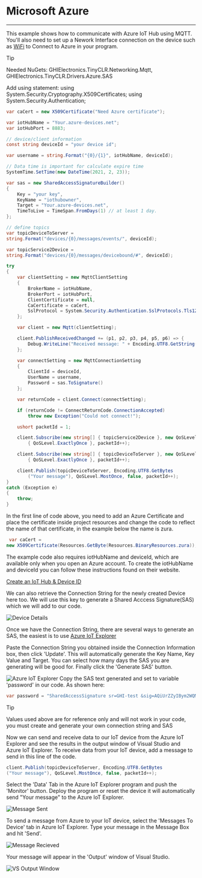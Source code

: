 # Microsoft Azure
---
This example shows how to communicate with Azure IoT Hub using MQTT. You'll also need to set up a Nework Interface connection on the device such as [WiFi](wifi.md) to Connect to Azure in your program.


>[!TIP]
>Needed NuGets: GHIElectronics.TinyCLR.Networking.Mqtt, GHIElectronics.TinyCLR.Drivers.Azure.SAS
>
>Add using statement:
> using System.Security.Cryptography.X509Certificates;
> using System.Security.Authentication;

```cs
var caCert = new X509Certificate("Need Azure certificate");

var iotHubName = "Your.azure-devices.net";
var iotHubPort = 8883;

// device/client information
const string deviceId = "your device id";

var username = string.Format("{0}/{1}", iotHubName, deviceId);

// Data time is important for calculate expire time
SystemTime.SetTime(new DateTime(2021, 2, 23));

var sas = new SharedAccessSignatureBuilder()
{
    Key = "your key",
    KeyName = "iothubowner",
    Target = "Your.azure-devices.net",
    TimeToLive = TimeSpan.FromDays(1) // at least 1 day.
};

// define topics
var topicDeviceToServer =
string.Format("devices/{0}/messages/events/", deviceId);

var topicService2Device =
string.Format("devices/{0}/messages/devicebound/#", deviceId);

try
{
    var clientSetting = new MqttClientSetting
    {
        BrokerName = iotHubName,
        BrokerPort = iotHubPort,
        ClientCertificate = null,
        CaCertificate = caCert,
        SslProtocol = System.Security.Authentication.SslProtocols.Tls12
    };

    var client = new Mqtt(clientSetting);

    client.PublishReceivedChanged += (p1, p2, p3, p4, p5, p6) => {
        Debug.WriteLine("Received message: " + Encoding.UTF8.GetString(p3));
    };

    var connectSetting = new MqttConnectionSetting
    {
        ClientId = deviceId,
        UserName = username,
        Password = sas.ToSignature()
    };

    var returnCode = client.Connect(connectSetting);

    if (returnCode != ConnectReturnCode.ConnectionAccepted)
        throw new Exception("Could not connect!");

    ushort packetId = 1;

    client.Subscribe(new string[] { topicService2Device }, new QoSLevel[]
        { QoSLevel.ExactlyOnce }, packetId++);

    client.Subscribe(new string[] { topicDeviceToServer }, new QoSLevel[]
        { QoSLevel.ExactlyOnce }, packetId++);

    client.Publish(topicDeviceToServer, Encoding.UTF8.GetBytes
        ("Your message"), QoSLevel.MostOnce, false, packetId++);
}
catch (Exception e)
{
    throw;
}
```

In the first line of code above, you need to add an Azure Certificate and place the certificate inside project resources and change the code to reflect the name of that certificate, in the example below the name is zura.

```cs
 var caCert = 
new X509Certificate(Resources.GetByte(Resources.BinaryResources.zura));
```

The example code also requires iotHubName and deviceId, which are available only when you open an Azure account. To create the iotHubName and deviceId you can follow these instructions found on their website.

[Create an IoT Hub & Device ID](https://docs.microsoft.com/en-us/azure/iot-hub/tutorial-connectivity)

We can also retrieve the Connection String for the newly created Device here too. We will use this key to generate a Shared Acccess Signature(SAS) which we will add to our code.

![Device Details](images/string.png)

Once we have the Connection String, there are several ways to generate an SAS, the easiest is to use [Azure IoT Explorer](https://docs.microsoft.com/en-us/azure/iot-pnp/howto-use-iot-explorer)

Paste the Connection String you obtained inside the Connection Information box, then click 'Update'. This will automatically generate the Key Name, Key Value and Target. You can select how many days the SAS you are generating will be good for. Finally click the 'Generate SAS' button. 

![Azure IoT Explorer](images/azure_explorer.jpg)
Copy the SAS text generated and set to variable 'password' in our code. As shown here:
```cs
var password = "SharedAccessSignature sr=GHI-test &sig=AQiUrZZyIBym2WQMpio0I2qkdOvbCPaaR9BQq3C13Q%3d&se=1633448319&skn=iothubowner";
```
>[!TIP]
>Values used above are for reference only and will not work in your code, you must create and generate your own connection string and SAS
>

Now we can send and receive data to our IoT device from the Azure IoT Explorer and see the results in the output window of Visual Studio and Azure IoT Explorer. To receive data from your IoT device, add a message to send in this line of the code.

```cs
client.Publish(topicDeviceToServer, Encoding.UTF8.GetBytes
("Your message"), QoSLevel.MostOnce, false, packetId++);
```
Select the 'Data' Tab in the Azure IoT Explorer program and push the 'Monitor' button.
Deploy the program or reset the device it will automatically send "Your message" to the Azure IoT Explorer. 

![Message Sent](images/azure_message_recieved.jpg)

To send a message from Azure to your IoT device, select the 'Messages To Device' tab in Azure IoT Explorer. Type your message in the Message Box and hit 'Send'. 

![Message Recieved](images/azure_message_sent.jpg)

Your message will appear in the 'Output' window of Visual Studio.

![VS Output Window](images/vs_output.jpg) 
